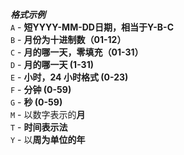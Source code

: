 ***格式示例***    
`A` - **短YYYY-MM-DD日期，相当于Y-B-C**    
`B` - **月份为十进制数（01-12）**    
`C` - **月的哪一天，零填充（01-31）**    
`D` - **月的哪一天 (1-31)**    
`E` - **小时，24 小时格式 (0-23)**    
`F` - **分钟 (0-59)**    
`G` - **秒 (0-59)**    
`M` - 以数字表示的**月**    
`T` - **时间表示法**    
`Y` - 以**周为单位的年**